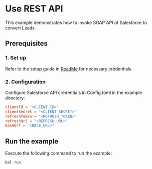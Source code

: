 # Use REST API 

This example demonstrates how to invoke SOAP API of Salesforce to convert Leads.

## Prerequisites

### 1. Set up
Refer to the setup guide in [ReadMe](../../../README.md) for necessary credentials.

### 2. Configuration

Configure Salesforce API credentials in Config.toml in the example directory:

```toml
clientId = "<CLIENT_ID>"
clientSecret = "<CLIENT_SECRET>"
refreshToken = "<REFRESH_TOKEN>"
refreshUrl = "<REFRESH_URL>"
baseUrl = "<BASE_URL>"
```

## Run the example

Execute the following command to run the example:

```bash
bal run
```
